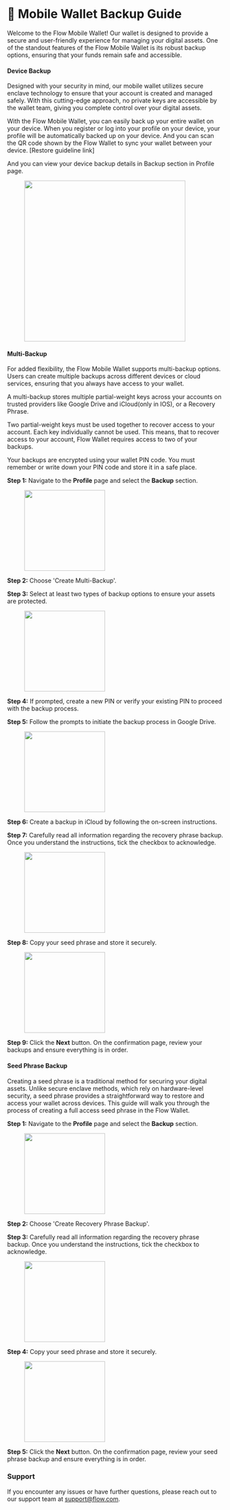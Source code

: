 # 🔐 Mobile Wallet Backup Guide

Welcome to the Flow Mobile Wallet! Our wallet is designed to provide a secure and user-friendly experience for managing your digital assets. One of the standout features of the Flow Mobile Wallet is its robust backup options, ensuring that your funds remain safe and accessible.

#### Device Backup

Designed with your security in mind, our mobile wallet utilizes secure enclave technology to ensure that your account is created and managed safely. With this cutting-edge approach, no private keys are accessible by the wallet team, giving you complete control over your digital assets.

With the Flow Mobile Wallet, you can easily back up your entire wallet on your device. When you register or log into your profile on your device, your profile will be automatically backed up on your device. And you can scan the QR code shown by the Flow Wallet to sync your wallet between your device. \[Restore guideline link]

And you can view your device backup details in Backup section in Profile page.

<figure><img src="../.gitbook/assets/IMG_7129.jpg" alt="" width="375"><figcaption></figcaption></figure>

#### Multi-Backup

For added flexibility, the Flow Mobile Wallet supports multi-backup options. Users can create multiple backups across different devices or cloud services, ensuring that you always have access to your wallet.&#x20;

A multi-backup stores multiple partial-weight keys across your accounts on trusted providers like Google Drive and iCloud(only in IOS), or a Recovery Phrase.

Two partial-weight keys must be used together to recover access to your account. Each key individually cannot be used. This means, that to recover access to your account, Flow Wallet requires access to two of your backups.

Your backups are encrypted using your wallet PIN code. You must remember or write down your PIN code and store it in a safe place.

**Step 1:** Navigate to the **Profile** page and select the **Backup** section.

<figure><img src="../.gitbook/assets/IMG_7114.PNG" alt="" width="188"><figcaption></figcaption></figure>

**Step 2:** Choose 'Create Multi-Backup'.

**Step 3:** Select at least two types of backup options to ensure your assets are protected.

<figure><img src="../.gitbook/assets/IMG_7134.jpg" alt="" width="188"><figcaption></figcaption></figure>

**Step 4:** If prompted, create a new PIN or verify your existing PIN to proceed with the backup process.

**Step 5:** Follow the prompts to initiate the backup process in Google Drive.

<figure><img src="../.gitbook/assets/RPReplay_Final1727930714 [MConverter.eu].webp" alt="" width="188"><figcaption></figcaption></figure>

**Step 6:** Create a backup in iCloud by following the on-screen instructions.

**Step 7:** Carefully read all information regarding the recovery phrase backup. Once you understand the instructions, tick the checkbox to acknowledge.

<figure><img src="../.gitbook/assets/IMG_7126.PNG" alt="" width="188"><figcaption></figcaption></figure>

**Step 8:** Copy your seed phrase and store it securely.

<figure><img src="../.gitbook/assets/IMG_7127.PNG" alt="" width="188"><figcaption></figcaption></figure>

**Step 9:** Click the **Next** button. On the confirmation page, review your backups and ensure everything is in order.

#### Seed Phrase Backup

Creating a seed phrase is a traditional method for securing your digital assets. Unlike secure enclave methods, which rely on hardware-level security, a seed phrase provides a straightforward way to restore and access your wallet across devices. This guide will walk you through the process of creating a full access seed phrase in the Flow Wallet.

**Step 1:** Navigate to the **Profile** page and select the **Backup** section.

<figure><img src="../.gitbook/assets/IMG_7114.PNG" alt="" width="188"><figcaption></figcaption></figure>

**Step 2:** Choose 'Create Recovery Phrase Backup'.

**Step 3:** Carefully read all information regarding the recovery phrase backup. Once you understand the instructions, tick the checkbox to acknowledge.

<figure><img src="../.gitbook/assets/IMG_7131.PNG" alt="" width="188"><figcaption></figcaption></figure>

**Step 4:** Copy your seed phrase and store it securely.

<figure><img src="../.gitbook/assets/IMG_7132.PNG" alt="" width="188"><figcaption></figcaption></figure>

**Step 5:** Click the **Next** button. On the confirmation page, review your seed phrase backup and ensure everything is in order.

### Support

If you encounter any issues or have further questions, please reach out to our support team at support@flow.com.

